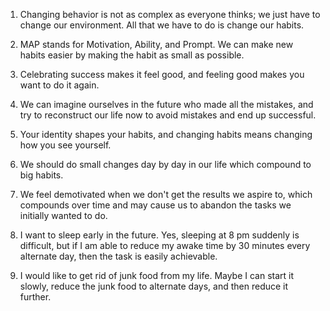 1. Changing behavior is not as complex as everyone thinks; we just have to change our environment. All that we have to do is change our habits.

2. MAP stands for Motivation, Ability, and Prompt. We can make new habits easier by making the habit as small as possible.

3. Celebrating success makes it feel good, and feeling good makes you want to do it again.

4. We can imagine ourselves in the future who made all the mistakes, and try to reconstruct our life now to avoid mistakes and end up successful.

5. Your identity shapes your habits, and changing habits means changing how you see yourself.

6. We should do small changes day by day in our life which compound to big habits.

7. We feel demotivated when we don't get the results we aspire to, which compounds over time and may cause us to abandon the tasks we initially wanted to do.

8. I want to sleep early in the future. Yes, sleeping at 8 pm suddenly is difficult, but if I am able to reduce my awake time by 30 minutes every alternate day, then the task is easily achievable.

9. I would like to get rid of junk food from my life. Maybe I can start it slowly, reduce the junk food to alternate days, and then reduce it further.
